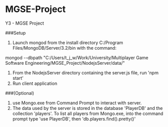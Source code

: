 # MGSE-Project
Y3 - MGSE Project

###Setup
1. Launch mongod from the install directory C:/Program Files/MongoDB/Server/3.2/bin with the command:

mongod --dbpath "C:/Users/t_j_w/Work/University/Multiplayer Game Software Engineering/MGSE_Project/NodejsServer/data/"

1. From the NodejsServer directory containing the server.js file, run 'npm start'
1. Run client application

###(Optional)
1. use Mongo.exe from Command Prompt to interact with server.
2. The data used by the server is stored in the database 'PlayerDB' and the collection 'players'. To list all players from Mongo.exe, into the command prompt type 'use PlayerDB', then 'db.players.find().pretty()'

